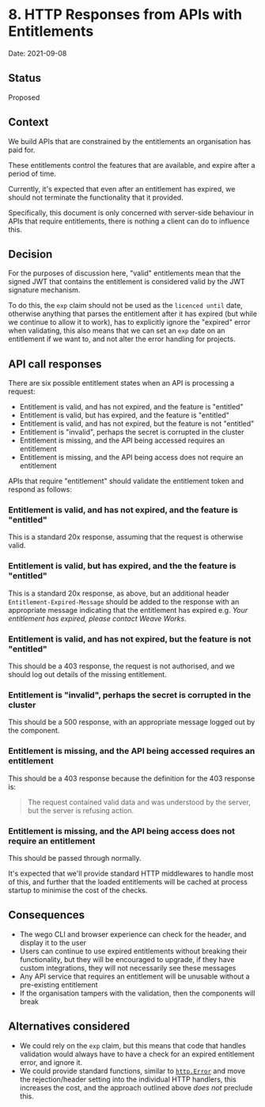 # 8. HTTP Responses from APIs with Entitlements

Date: 2021-09-08

## Status

Proposed

## Context

We build APIs that are constrained by the entitlements an organisation has paid
for.

These entitlements control the features that are available, and expire after a
period of time.

Currently, it's expected that even after an entitlement has expired, we should
not terminate the functionality that it provided.

Specifically, this document is only concerned with server-side behaviour in APIs
that require entitlements, there is nothing a client can do to influence this.

## Decision

For the purposes of discussion here, "valid" entitlements mean that the signed
JWT that contains the entitlement is considered valid by the JWT signature
mechanism.

To do this, the `exp` claim should not be used as the `licenced until` date,
otherwise anything that parses the entitlement after it has expired (but while
we continue to allow it to work), has to explicitly ignore the "expired" error
when validating, this also means that we can set an `exp` date on an entitlement
if we want to, and not alter the error handling for projects.

## API call responses

There are six possible entitlement states when an API is processing a request:

 * Entitlement is valid, and has not expired, and the feature is "entitled"
 * Entitlement is valid, but has expired, and the feature is "entitled"
 * Entitlement is valid, and has not expired, but the feature is not "entitled"
 * Entitlement is "invalid", perhaps the secret is corrupted in the cluster
 * Entitlement is missing, and the API being accessed requires an entitlement
 * Entitlement is missing, and the API being access does not require an
   entitlement

APIs that require "entitlement" should validate the entitlement token and
respond as follows:

### Entitlement is valid, and has not expired, and the feature is "entitled"
This is a standard 20x response, assuming that the request is otherwise valid.

### Entitlement is valid, but has expired, and the the feature is "entitled"
This is a standard 20x response, as above, but an additional header
`Entitlement-Expired-Message` should be added to the response with an
appropriate message indicating that the entitlement has expired e.g. _Your
entitlement has expired, please contact Weave Works_.

### Entitlement is valid, and has not expired, but the feature is not "entitled"
This should be a 403 response, the request is not authorised, and we should log
out details of the missing entitlement.

###  Entitlement is "invalid", perhaps the secret is corrupted in the cluster
This should be a 500 response, with an appropriate message logged out by the
component.


### Entitlement is missing, and the API being accessed requires an entitlement
This should be a 403 response because the definition for the 403 response is:

> The request contained valid data and was understood by the server, but the
> server is refusing action.

### Entitlement is missing, and the API being access does not require an entitlement
This should be passed through normally.

It's expected that we'll provide standard HTTP middlewares to handle most of
this, and further that the loaded entitlements will be cached at process startup
to minimise the cost of the checks.

## Consequences

 * The wego CLI and browser experience can check for the header, and display it
   to the user
 * Users can continue to use expired entitlements without breaking their
   functionality, but they will be encouraged to upgrade, if they have custom
   integrations, they will not necessarily see these messages
 * Any API service that requires an entitlement will be unusable without a
   pre-existing entitlement
 * If the organisation tampers with the validation, then the components will
   break

## Alternatives considered

 * We could rely on the `exp` claim, but this means that code that handles
   validation would always have to have a check for an expired entitlement
   error, and ignore it.
 * We could provide standard functions, similar to
   [`http.Error`](https://pkg.go.dev/net/http#Error) and move the
   rejection/header setting into the individual HTTP handlers, this increases
   the cost, and the approach outlined above _does not_ preclude this.
